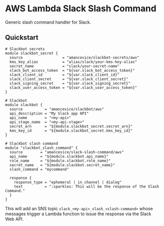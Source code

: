 # AWS Lambda Slack Slash Command

Generic slash command handler for Slack.

## Quickstart

```hcl
# Slackbot secrets
module slackbot_secret {
  source                  = "amancevice/slackbot-secrets/aws"
  kms_key_alias           = "alias/slack/your-kms-key-alias"
  secret_name             = "slack/your-secret-name"
  slack_bot_access_token  = "${var.slack_bot_access_token}"
  slack_client_id         = "${var.slack_client_id}"
  slack_client_secret     = "${var.slack_client_secret}"
  slack_signing_secret    = "${var.slack_signing_secret}"
  slack_user_access_token = "${var.slack_user_access_token}"
}

# Slackbot
module slackbot {
  source          = "amancevice/slackbot/aws"
  api_description = "My Slack app API"
  api_name        = "<my-api>"
  api_stage_name  = "<my-api-stage>"
  secret_arn      = "${module.slackbot_secret.secret_arn}"
  kms_key_id      = "${module.slackbot_secret.kms_key_id}"
}

# Slackbot slash command
module "slackbot_slash_command" {
  source        = "amancevice/slack-slash-command/aws"
  api_name      = "${module.slackbot.api_name}"
  role_name     = "${module.slackbot.role_name}"
  secret_name   = "${module.slackbot.secret_name}"
  slash_command = "mycommand"

  response {
    response_type = "ephemeral | in_channel | dialog"
    text          = ":sparkles: This will be the response of the Slash Command."
  }
}
```

This will add an SNS topic `slack_<my-api>_slash_<slash-command>` whose messages trigger a Lambda function to issue the response via the Slack Web API.
